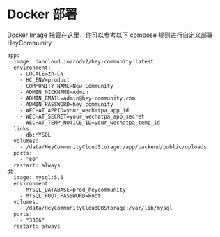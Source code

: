 # Docker 部署

Docker Image 托管在[这里](https://hub.daocloud.io/repos/e9aa4c04-33ac-4bc4-99fa-fb727c7acc11)，你可以参考以下 compose 规则进行自定义部署 HeyCommunity

```
app:
  image: daocloud.io/rodv2/hey-community:latest
  environment:
    - LOCALE=zh-CN
    - HC_ENV=product
    - COMMUNITY_NAME=New Community
    - ADMIN_NICKNAME=Admin
    - ADMIN_EMAIL=admin@hey-community.com
    - ADMIN_PASSWORD=hey community
    - WECHAT_APPID=your_wechatpa_app_id
    - WECHAT_SECRET=your_wechatpa_app_secret
    - WECHAT_TEMP_NOTICE_ID=your_wechatpa_temp_id
  links:
    - db:MYSQL
  volumes:
    - /data/HeyCommunityCloudStorage:/app/backend/public/uploads
  ports:
    - "80"
  restart: always
db:
  image: mysql:5.6
  environment:
    - MYSQL_DATABASE=prod_heycommunity
    - MYSQL_ROOT_PASSWORD=Root
  volumes:
    - /data/HeyCommunityCloudDBStorage:/var/lib/mysql
  ports:
    - "3306"
  restart: always
```
